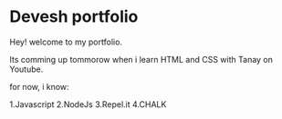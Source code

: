 # Devesh portfolio

Hey! welcome to my portfolio.

Its comming up tommorow when i learn HTML and CSS with Tanay on Youtube.

for now, i know:

1.Javascript
2.NodeJs
3.Repel.it
4.CHALK
